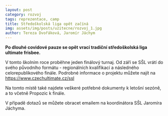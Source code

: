 ```yaml
---
layout: post
category: rozvoj
tags: reprezentace, camp
title: Středoškolská liga opět začíná
img: assets/img/posts/uzitecne/rozvoj_1.jpg
author: Tereza Dvořáková, Jaromír Jáchym
---
```


**Po dlouhé covidové pauze se opět vrací tradiční středoškolská liga ultimate frisbee.** 

V tomto školním roce proběhne jeden finálový turnaj. Od září se SŠL vrátí do svého původního formátu - regionálních kvalifikací a následného celorepublikového finále.
Podrobné informace o projektu můžete najít na https://www.czechultimate.cz/ssl

Na tomto místě také najdete veškeré potřebné dokumenty k letošní sezóně, a to včetně Propozic k finále. 

V případě dotazů se můžete obracet emailem na koordinátora SŠL Jaromíra Jáchyma.
